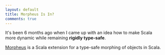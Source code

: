 ```yaml
---
layout: default
title: Morpheus Is In?
comments: true
---
```


It's been 6 months ago when I came up with an idea how to make Scala more dynamic
while remaining **rigidly type-safe**.

[Morpheus](https://github.com/zslajchrt/morpheus) is a Scala extension for
a type-safe morphing of objects in Scala.
